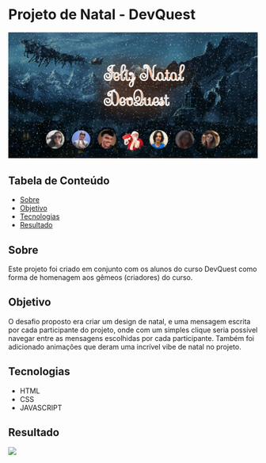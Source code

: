 # Projeto de Natal - DevQuest
<img src="./src/imagens/Resultado.png">

## Tabela de Conteúdo
<ul>
<li><a href="#sobre">Sobre</a></li>
<li><a href="#status">Objetivo</a></li>
<li><a href="#objetivo">Tecnologias</a></li>
<li><a href="#curiosidade">Resultado</a></li>
</ul>

## Sobre
Este projeto foi criado em conjunto com os alunos do curso DevQuest como forma de homenagem aos gêmeos (criadores) do curso.

## Objetivo

O desafio proposto era criar um design de natal, e uma mensagem escrita por cada participante do projeto, onde com um simples clique seria possível navegar entre as mensagens escolhidas por cada participante. Também foi adicionado animações que deram uma incrível vibe de natal no projeto.



## Tecnologias

* HTML
* CSS
* JAVASCRIPT


## Resultado
<img src="./src/imagens/Resultado.gif">


